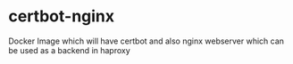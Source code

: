# certbot-nginx
Docker Image which will have certbot and also nginx webserver which can be used as a backend in haproxy
